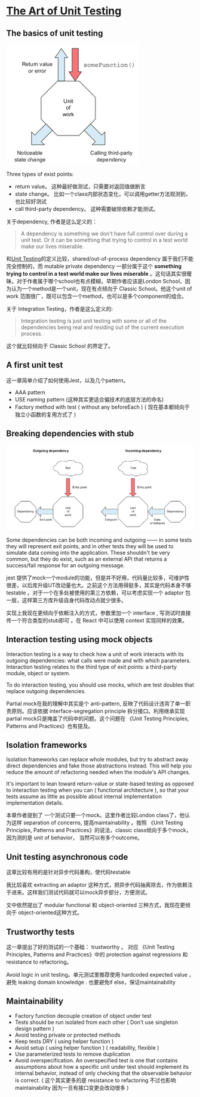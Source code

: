 # [The Art of Unit Testing](https://book.douban.com/subject/34944396/)

## The basics of unit testing

![Types of exit points](./typeOfExitPoints.png)

Three types of exist points:

* return value。 这种最好做测试，只需要对返回值做断言
* state change。 比如一个class内部状态变化，可以调用getter方法观测到，也比较好测试
* call third-party dependency。 这种需要破除依赖才能测试。

关于dependency, 作者是这么定义的：

> A dependency is something we don't have full control over during a unit test. Or it can be something that trying to control in a test world make our lives miserable.

和[Unit Testing](https://book.douban.com/subject/34429421/)的定义比较，shared/out-of-process dependency 属于我们不能完全控制的，而 mutable private dependency 一部分属于这个 **something trying to control in a test world make our lives miserable** 。这句话其实很暧昧。对于作者属于哪个school也有点模糊，早期作者应该是London School，因为认为一个method是一个unit，现在有点倾向于 Classic School。他这个unit of work 范围很广，既可以包含一个method，也可以是多个component的组合。

关于 Integration Testing，作者是这么定义的:

> Integration testing is just unit testing with some or all of the dependencies being real and residing out of the current execution process.

这个就比较倾向于 Classic School 的界定了。

## A first unit test

这一章简单介绍了如何使用Jest，以及几个pattern。

* AAA pattern
* USE naming pattern (这种其实更适合偏技术的底层方法的命名)
* Factory method with test ( without any beforeEach ) ( 现在基本都倾向于独立小函数的复用方式了 )

## Breaking dependencies with stub

![Dependency Type](./dependency.png)

Some dependencies can be both incoming and outgoing —— in some tests they will represent exit points, and in other tests they will be used to simulate data coming into the application. These shouldn't be very common, but they do exist, such as an external API that returns a success/fail response for an outgoing message.

jest 提供了mock一个module的功能，但是并不好用，代码量比较多，可维护性很差，以后库升级UT改动量也大。之前这个方法用得挺多，其实是代码本身不够testable 。对于一个在多处被使用的第三方依赖，可以考虑实现一个 adaptor 包一层，这样第三方库升级自身代码改动点就少很多。

实现上我现在更倾向于依赖注入的方式，参数里加一个 interface , 写测试时直接传一个符合类型的stub即可 。在 React 中可以使用 context 实现同样的效果。

## Interaction testing using mock objects

Interaction testing is a way to check how a unit of work interacts with its outgoing dependencies: what calls were made and with which parameters. Interaction testing relates to the third type of exit points: a third-party module, object or system.

To do interaction testing, you should use mocks, which are test doubles that replace outgoing dependencies.

Partial mock在我的理解中其实是个 anti-pattern, 反映了代码设计违背了单一职责原则。应该依据 interface-segregation principle 拆分接口。利用继承实现partial mock只是掩盖了代码中的问题。这个问题在 《Unit Testing Principles, Patterns and Practices》也有提及。

## Isolation frameworks

Isolation frameworks can replace whole modules, but try to abstract away direct dependencies and fake those abstractions instead. This will help you reduce the amount of refactoring needed when the module's API changes.

It's important to lean toward return-value or state-based testing as opposed to interaction testing when you can ( functional architecture ), so that your tests assume as little as possible about internal implementation implementation details.

本章作者提到了 一个测试只要一个mock。这里作者比较London class了，他认为这样 separation of concerns, 提高maintainability  。按照 《Unit Testing Principles, Patterns and Practices》的说法，classic class倾向于多个mock，因为测的是 unit of behavior， 当然可以有多个outcome。

## Unit testing asynchronous code

这章比较有用的是针对异步代码重构，使代码testable

我比较喜欢 extracting an adaptor 这种方式，把异步代码抽离除去，作为依赖注于进来。这样我们测试代码就可以mock异步部分，方便测试。

文中依然提出了 modular functional 和 object-oriented 三种方式，我现在更倾向于 object-oriented这种方式。

## Trustworthy tests

这一章提出了好的测试的一个基础： trustworthy 。 对应 《Unit Testing Principles, Patterns and Practices》中的 protection against regressions 和 resistance to refactoring。

Avoid logic in unit testing。单元测试里推荐使用 hardcoded expected value ， 避免 leaking domain knowledge . 也要避免if else，保证maintainability

## Maintainability

* Factory function decouple creation of object under test
* Tests should be run isolated from each other ( Don't use singleton design pattern )
* Avoid testing private or protected methods
* Keep tests DRY ( using  helper function )
* Avoid setup ( using helper function ) ( readability, flexible )
* Use parameterized tests to remove duplication
* Avoid overspecification. An overspecified test is one that contains assumptions about how a specific unit under test should implement its internal behavior, instead of only checking that the observable behavior is correct. ( 这个其实更多的是 resistance to refactoring 不过也影响maintainability 因为一旦有接口变更会改动很多 )
